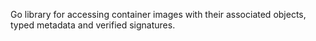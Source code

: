 Go library for accessing container images with their associated objects, typed metadata and verified signatures.